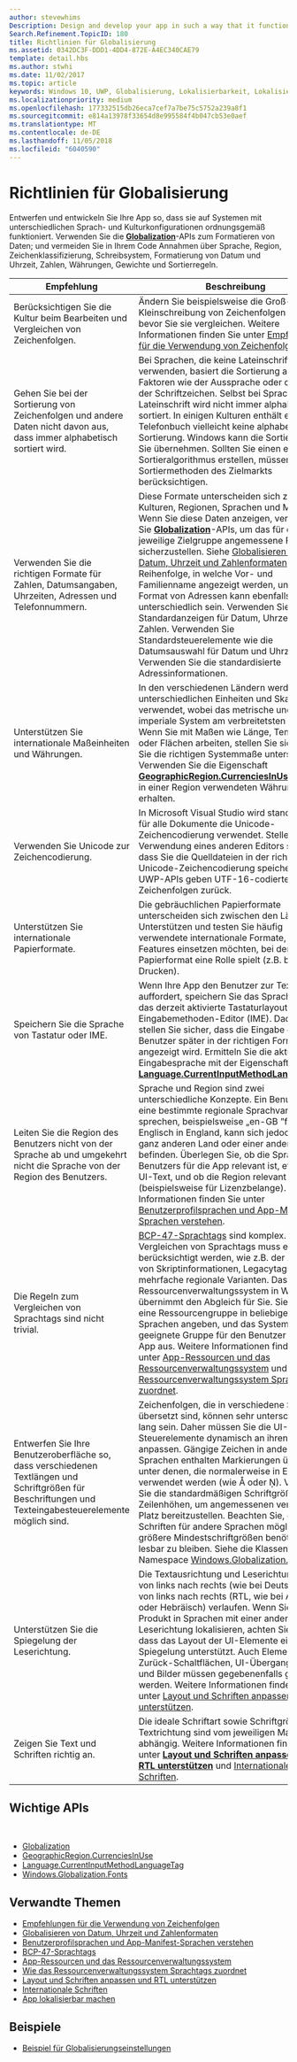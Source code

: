 ```yaml
---
author: stevewhims
Description: Design and develop your app in such a way that it functions appropriately on systems with different language and culture configurations.
Search.Refinement.TopicID: 180
title: Richtlinien für Globalisierung
ms.assetid: 0342DC3F-DDD1-4DD4-872E-A4EC340CAE79
template: detail.hbs
ms.author: stwhi
ms.date: 11/02/2017
ms.topic: article
keywords: Windows 10, UWP, Globalisierung, Lokalisierbarkeit, Lokalisierung
ms.localizationpriority: medium
ms.openlocfilehash: 177332515db26eca7cef7a7be75c5752a239a8f1
ms.sourcegitcommit: e814a13978f33654d8e995584f4b047cb53e0aef
ms.translationtype: MT
ms.contentlocale: de-DE
ms.lasthandoff: 11/05/2018
ms.locfileid: "6040590"
---
```

# <a name="guidelines-for-globalization"></a>Richtlinien für Globalisierung

Entwerfen und entwickeln Sie Ihre App so, dass sie auf Systemen mit unterschiedlichen Sprach- und Kulturkonfigurationen ordnungsgemäß funktioniert. Verwenden Sie die [**Globalization**](/uwp/api/Windows.Globalization?branch=live)-APIs zum Formatieren von Daten; und vermeiden Sie in Ihrem Code Annahmen über Sprache, Region, Zeichenklassifizierung, Schreibsystem, Formatierung von Datum und Uhrzeit, Zahlen, Währungen, Gewichte und Sortierregeln.

| Empfehlung | Beschreibung |
| ------------- | ----------- |
| Berücksichtigen Sie die Kultur beim Bearbeiten und Vergleichen von Zeichenfolgen. | Ändern Sie beispielsweise die Groß- bzw. Kleinschreibung von Zeichenfolgen nicht, bevor Sie sie vergleichen. Weitere Informationen finden Sie unter [Empfehlungen für die Verwendung von Zeichenfolgen](/dotnet/standard/base-types/best-practices-strings?branch=live#recommendations_for_string_usage). |
| Gehen Sie bei der Sortierung von Zeichenfolgen und andere Daten nicht davon aus, dass immer alphabetisch sortiert wird. | Bei Sprachen, die keine Lateinschrift verwenden, basiert die Sortierung auf anderen Faktoren wie der Aussprache oder der Anzahl der Schriftzeichen. Selbst bei Sprachen mit Lateinschrift wird nicht immer alphabetisch sortiert. In einigen Kulturen enthält ein Telefonbuch vielleicht keine alphabetische Sortierung. Windows kann die Sortierung für Sie übernehmen. Sollten Sie einen eigenen Sortieralgorithmus erstellen, müssen Sie die Sortiermethoden des Zielmarkts berücksichtigen. |
| Verwenden Sie die richtigen Formate für Zahlen, Datumsangaben, Uhrzeiten, Adressen und Telefonnummern. | Diese Formate unterscheiden sich zwischen Kulturen, Regionen, Sprachen und Märkten. Wenn Sie diese Daten anzeigen, verwenden Sie [**Globalization**](/uwp/api/Windows.Globalization?branch=live)-APIs, um das für die jeweilige Zielgruppe angemessene Format sicherzustellen. Siehe [Globalisieren von Datum, Uhrzeit und Zahlenformaten](use-global-ready-formats.md). Die Reihenfolge, in welche Vor- und Familienname angezeigt werden, und das Format von Adressen kann ebenfalls unterschiedlich sein. Verwenden Sie Standardanzeigen für Datum, Uhrzeit und Zahlen. Verwenden Sie Standardsteuerelemente wie die Datumsauswahl für Datum und Uhrzeit. Verwenden Sie die standardisierte Adressinformationen. |
| Unterstützen Sie internationale Maßeinheiten und Währungen. | In den verschiedenen Ländern werden unterschiedlichen Einheiten und Skalen verwendet, wobei das metrische und das imperiale System am verbreitetsten sind. Wenn Sie mit Maßen wie Länge, Temperatur oder Flächen arbeiten, stellen Sie sicher, dass Sie die richtigen Systemmaße unterstützen. Verwenden Sie die Eigenschaft [**GeographicRegion.CurrenciesInUse**](/uwp/api/windows.globalization.geographicregion.CurrenciesInUse), um die in einer Region verwendeten Währungen zu erhalten. |
| Verwenden Sie Unicode zur Zeichencodierung. | In Microsoft Visual Studio wird standardmäßig für alle Dokumente die Unicode-Zeichencodierung verwendet. Stellen Sie bei Verwendung eines anderen Editors sicher, dass Sie die Quelldateien in der richtigen Unicode-Zeichencodierung speichern. Alle UWP-APIs geben UTF-16-codierte Zeichenfolgen zurück. |
| Unterstützen Sie internationale Papierformate. | Die gebräuchlichen Papierformate unterscheiden sich zwischen den Ländern. Unterstützen und testen Sie häufig verwendete internationale Formate, wenn Sie Features einsetzen möchten, bei denen das Papierformat eine Rolle spielt (z.B. beim Drucken). |
| Speichern Sie die Sprache von Tastatur oder IME. | Wenn Ihre App den Benutzer zur Texteingabe auffordert, speichern Sie das Sprachentag für das derzeit aktivierte Tastaturlayout oder den Eingabemethoden-Editor (IME). Dadurch stellen Sie sicher, dass die Eingabe dem Benutzer später in der richtigen Formatierung angezeigt wird. Ermitteln Sie die aktuelle Eingabesprache mit der Eigenschaft [**Language.CurrentInputMethodLanguageTag**](/uwp/api/windows.globalization.language.CurrentInputMethodLanguageTag). |
| Leiten Sie die Region des Benutzers nicht von der Sprache ab und umgekehrt nicht die Sprache von der Region des Benutzers. | Sprache und Region sind zwei unterschiedliche Konzepte. Ein Benutzer kann eine bestimmte regionale Sprachvariante sprechen, beispielsweise „en-GB ”für Englisch in England, kann sich jedoch in einem ganz anderen Land oder einer anderen Region befinden. Überlegen Sie, ob die Sprache des Benutzers für die App relevant ist, etwa für UI-Text, und ob die Region relevant ist (beispielsweise für Lizenzbelange). Weitere Informationen finden Sie unter [Benutzerprofilsprachen und App-Manifest-Sprachen verstehen](manage-language-and-region.md). |
| Die Regeln zum Vergleichen von Sprachtags sind nicht trivial. | [BCP-47-Sprachtags](http://go.microsoft.com/fwlink/p/?linkid=227302) sind komplex. Beim Vergleichen von Sprachtags muss einiges berücksichtigt werden, wie z.B. der Abgleich von Skriptinformationen, Legacytags und mehrfache regionale Varianten. Das Ressourcenverwaltungssystem in Windows übernimmt den Abgleich für Sie. Sie können eine Ressourcengruppe in beliebigen Sprachen angeben, und das System wählt die geeignete Gruppe für den Benutzer und die App aus. Weitere Informationen finden Sie unter [App-Ressourcen und das Ressourcenverwaltungssystem](../../app-resources/index.md) und [Wie das Ressourcenverwaltungssystem Sprachtags zuordnet](../../app-resources/how-rms-matches-lang-tags.md). |
| Entwerfen Sie Ihre Benutzeroberfläche so, dass verschiedenen Textlängen und Schriftgrößen für Beschriftungen und Texteingabesteuerelemente möglich sind. | Zeichenfolgen, die in verschiedene Sprachen übersetzt sind, können sehr unterschiedlich lang sein. Daher müssen Sie die UI-Steuerelemente dynamisch an ihren Inhalt anpassen. Gängige Zeichen in anderen Sprachen enthalten Markierungen über oder unter denen, die normalerweise in Englisch verwendet werden (wie Å oder Ņ). Verwenden Sie die standardmäßigen Schriftgrößen und Zeilenhöhen, um angemessenen vertikalen Platz bereitzustellen. Beachten Sie, dass Schriften für andere Sprachen möglicherweise größere Mindestschriftgrößen benötigen, um lesbar zu bleiben. Siehe die Klassen im Namespace [Windows.Globalization.Fonts](/uwp/api/windows.globalization.fonts?branch=live). |
| Unterstützen Sie die Spiegelung der Leserichtung. | Die Textausrichtung und Leserichtung kann von links nach rechts (wie bei Deutsch) oder von links nach rechts (RTL, wie bei Arabisch oder Hebräisch) verlaufen. Wenn Sie Ihr Produkt in Sprachen mit einer anderen Leserichtung lokalisieren, achten Sie darauf, dass das Layout der UI-Elemente eine Spiegelung unterstützt. Auch Elemente wie Zurück-Schaltflächen, UI-Übergangseffekte und Bilder müssen gegebenenfalls gespiegelt werden. Weitere Informationen finden Sie unter [Layout und Schriften anpassen und RTL unterstützen](adjust-layout-and-fonts--and-support-rtl.md). |
| Zeigen Sie Text und Schriften richtig an. | Die ideale Schriftart sowie Schriftgröße und Textrichtung sind vom jeweiligen Markt abhängig. Weitere Informationen finden Sie unter [**Layout und Schriften anpassen und RTL unterstützen**](adjust-layout-and-fonts--and-support-rtl.md) und [Internationale Schriften](loc-international-fonts.md). |

## <a name="important-apis"></a>Wichtige APIs
 
* [Globalization](/uwp/api/Windows.Globalization?branch=live)
* [GeographicRegion.CurrenciesInUse](/uwp/api/windows.globalization.geographicregion.CurrenciesInUse)
* [Language.CurrentInputMethodLanguageTag](/uwp/api/windows.globalization.language.CurrentInputMethodLanguageTag)
* [Windows.Globalization.Fonts](/uwp/api/windows.globalization.fonts?branch=live)

## <a name="related-topics"></a>Verwandte Themen

* [Empfehlungen für die Verwendung von Zeichenfolgen](/dotnet/standard/base-types/best-practices-strings?branch=live#recommendations_for_string_usage)
* [Globalisieren von Datum, Uhrzeit und Zahlenformaten](use-global-ready-formats.md)
* [Benutzerprofilsprachen und App-Manifest-Sprachen verstehen](manage-language-and-region.md)
* [BCP-47-Sprachtags](http://go.microsoft.com/fwlink/p/?linkid=227302)
* [App-Ressourcen und das Ressourcenverwaltungssystem](../../app-resources/index.md)
* [Wie das Ressourcenverwaltungssystem Sprachtags zuordnet](../../app-resources/how-rms-matches-lang-tags.md)
* [Layout und Schriften anpassen und RTL unterstützen](adjust-layout-and-fonts--and-support-rtl.md)
* [Internationale Schriften](loc-international-fonts.md)
* [App lokalisierbar machen](prepare-your-app-for-localization.md)

## <a name="samples"></a>Beispiele

* [Beispiel für Globalisierungseinstellungen](http://go.microsoft.com/fwlink/p/?linkid=231608)
